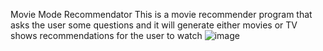 Movie Mode Recommendator
This is a movie recommender program that asks the user some questions and it will generate  either movies or TV shows recommendations for the user to watch
![image](https://github.com/user-attachments/assets/b3560c5c-3d31-4c0d-8306-bdc857e43ebf)
